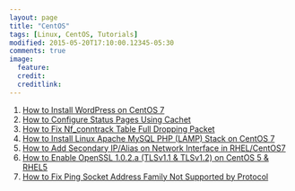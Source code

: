 ```yaml
---
layout: page
title: "CentOS"
tags: [Linux, CentOS, Tutorials]
modified: 2015-05-20T17:10:00.12345-05:30
comments: true
image:
  feature:
  credit:
  creditlink:
---
```



1. <a href="/linux/centos/how-to-install-wordpress-on-centos7/"> How to Install WordPress on CentOS 7 </a>
1. <a href="/linux/centos/how-to-configure-status-pages-using-cachet/"> How to Configure Status Pages Using Cachet</a>
1. <a href="/linux/centos/how-to-fix-nf_conntrack-table-full-dropping-packet/"> How to Fix Nf_conntrack Table Full Dropping Packet </a>
1. <a href="/linux/centos/how-to-install-linux-apache-mysql-php-lamp-stack-on-centos7/"> How to Install Linux Apache MySQL PHP (LAMP) Stack on CentOS 7 </a>
1. <a href="/linux/centos/how-to-add-secondary-ip-alias-on-network-interface-in-rhel-centos7/"> How to Add Secondary IP/Alias on Network Interface in RHEL/CentOS7 </a>
1. <a href="/linux/centos/how-to-enable-openssl-1-0-2-a-tlsv1-1-and-tlsv1-2-on-centos-5-and-rhel5/"> How to Enable OpenSSL 1.0.2.a (TLSv1.1 & TLSv1.2) on CentOS 5 & RHEL5 </a>
1. <a href="/linux/centos/how-to-fix-ping-socket-address-family-not-supported-by-protocol/"> How to Fix Ping Socket Address Family Not Supported by Protocol </a>
